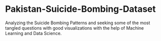 # Pakistan-Suicide-Bombing-Dataset
Analyzing the Suicide Bombing Patterns and seeking some of the most tangled questions with good visualizations with the help of Machine Learning and Data Science.
